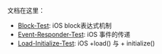 文档在这里：

- [Block-Test](https://github.com/liuyanhongwl/ios_common/blob/master/files/block.md): iOS block表达式机制
- [Event-Responder-Test](https://github.com/liuyanhongwl/ios_common/blob/master/files/%E4%BA%8B%E4%BB%B6%E7%9A%84%E4%BC%A0%E9%80%92.md): iOS 事件的传递
- [Load-Initialize-Test](https://github.com/liuyanhongwl/ios_common/blob/master/files/load_initialize.md): iOS +load() 与 + initialize()
